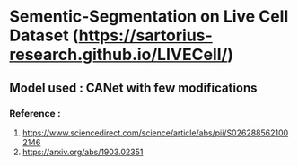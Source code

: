 # Sementic-Segmentation on Live Cell Dataset (https://sartorius-research.github.io/LIVECell/)
## Model used : CANet with few modifications
### Reference :
  1. https://www.sciencedirect.com/science/article/abs/pii/S0262885621002146
  2. https://arxiv.org/abs/1903.02351


